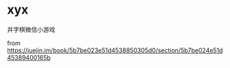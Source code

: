 # xyx
井字棋微信小游戏

from https://juejin.im/book/5b7be023e51d4538850305d0/section/5b7be024e51d45389400165b 
